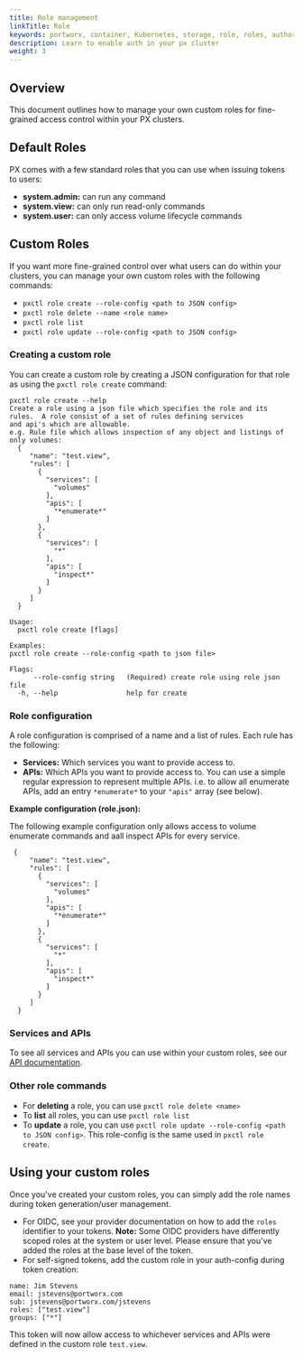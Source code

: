 ```yaml
---
title: Role management
linkTitle: Role
keywords: portworx, container, Kubernetes, storage, role, roles, authorization, authentication, login, token, context, generate, security, role, system.user, system.admin, system.view
description: Learn to enable auth in your px cluster
weight: 3
---
```


## Overview 

This document outlines how to manage your own custom roles for fine-grained access control within your PX clusters.

## Default Roles
PX comes with a few standard roles that you can use when issuing tokens to users:

* __system.admin:__ can run any command
* __system.view:__ can only run read-only commands
* __system.user:__ can only access volume lifecycle commands

## Custom Roles
If you want more fine-grained control over what users can do within your clusters, you can manage your own custom roles with the following commands:

* `pxctl role create --role-config <path to JSON config>`
* `pxctl role delete --name <role name>`
* `pxctl role list`
* `pxctl role update --role-config <path to JSON config>`


### Creating a custom role
You can create a custom role by creating a JSON configuration for that role as using the `pxctl role create` command:
```
pxctl role create --help
Create a role using a json file which specifies the role and its rules.  A role consist of a set of rules defining services
and api's which are allowable.
e.g. Rule file which allows inspection of any object and listings of only volumes:
  {
     "name": "test.view",
     "rules": [
       {
         "services": [
           "volumes"
         ],
         "apis": [
           "*enumerate*"
         ]
       },
       {
         "services": [
           "*"
         ],
         "apis": [
           "inspect*"
         ]
       }
     ]
  }

Usage:
  pxctl role create [flags]

Examples:
pxctl role create --role-config <path to json file>

Flags:
      --role-config string   (Required) create role using role json file
  -h, --help                 help for create
```

### Role configuration
A role configuration is comprised of a name and a list of rules. Each rule has the following:

* __Services:__ Which services you want to provide access to. 
* __APIs:__ Which APIs you want to provide access to. You can use a simple regular expression to represent multiple APIs. i.e. to allow all enumerate APIs, add an entry `*enumerate*` to your `"apis"` array (see below).

__Example configuration (role.json):__

The following example configuration only allows access to volume enumerate commands and aall inspect APIs for every service.
```text
 {
     "name": "test.view",
     "rules": [
       {
         "services": [
           "volumes"
         ],
         "apis": [
           "*enumerate*"
         ]
       },
       {
         "services": [
           "*"
         ],
         "apis": [
           "inspect*"
         ]
       }
     ]
  }
```
### Services and APIs

To see all services and APIs you can use within your custom roles, see our [API documentation](https://libopenstorage.github.io/w/reference.html).

### Other role commands
* For __deleting__ a role, you can use `pxctl role delete <name>`
* To __list__ all roles, you can use `pxctl role list`
* To __update__ a role, you can use `pxctl role update --role-config <path to JSON config>`. This role-config is the same used in `pxctl role create`.

## Using your custom roles
Once you've created your custom roles, you can simply add the role names during token generation/user management.

* For OIDC, see your provider documentation on how to add the `roles` identifier to your tokens. __Note:__ Some OIDC providers have differently scoped roles at the system or user level. Please ensure that you've added the roles at the base level of the token.
* For self-signed tokens, add the custom role in your auth-config during token creation:

```text
name: Jim Stevens
email: jstevens@portworx.com
sub: jstevens@portworx.com/jstevens
roles: ["test.view"]
groups: ["*"]
```

This token will now allow access to whichever services and APIs were defined in the custom role `test.view`.

